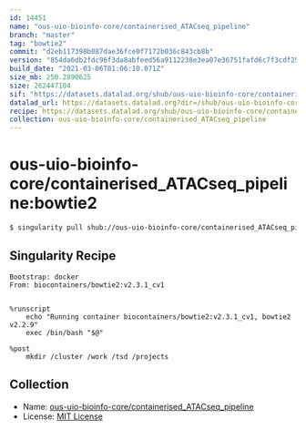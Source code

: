 ```yaml
---
id: 14451
name: "ous-uio-bioinfo-core/containerised_ATACseq_pipeline"
branch: "master"
tag: "bowtie2"
commit: "d2eb117398b087dae36fce0f7172b036c843cb8b"
version: "854da6db2fdc96f3da8abfeed56a9112238e3ea07e36751fafd6c7f3cdf256f1"
build_date: "2021-03-06T01:06:10.071Z"
size_mb: 250.2890625
size: 262447104
sif: "https://datasets.datalad.org/shub/ous-uio-bioinfo-core/containerised_ATACseq_pipeline/bowtie2/2021-03-06-d2eb1173-854da6db/854da6db2fdc96f3da8abfeed56a9112238e3ea07e36751fafd6c7f3cdf256f1.sif"
datalad_url: https://datasets.datalad.org?dir=/shub/ous-uio-bioinfo-core/containerised_ATACseq_pipeline/bowtie2/2021-03-06-d2eb1173-854da6db/
recipe: https://datasets.datalad.org/shub/ous-uio-bioinfo-core/containerised_ATACseq_pipeline/bowtie2/2021-03-06-d2eb1173-854da6db/Singularity
collection: ous-uio-bioinfo-core/containerised_ATACseq_pipeline
---
```


# ous-uio-bioinfo-core/containerised_ATACseq_pipeline:bowtie2

```bash
$ singularity pull shub://ous-uio-bioinfo-core/containerised_ATACseq_pipeline:bowtie2
```

## Singularity Recipe

```singularity
Bootstrap: docker
From: biocontainers/bowtie2:v2.3.1_cv1


%runscript
	echo "Running container biocontainers/bowtie2:v2.3.1_cv1, bowtie2 v2.2.9"
	exec /bin/bash "$@"

%post
	mkdir /cluster /work /tsd /projects
```

## Collection

 - Name: [ous-uio-bioinfo-core/containerised_ATACseq_pipeline](https://github.com/ous-uio-bioinfo-core/containerised_ATACseq_pipeline)
 - License: [MIT License](https://api.github.com/licenses/mit)

